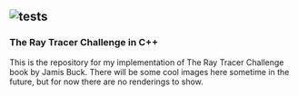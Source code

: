 ![tests](https://github.com/viagostini/raytracing/workflows/tests/badge.svg)
-----

### The Ray Tracer Challenge in C++

This is the repository for my implementation of The Ray Tracer Challenge book by Jamis Buck.
There will be some cool images here sometime in the future, but for now there are no renderings to show.
